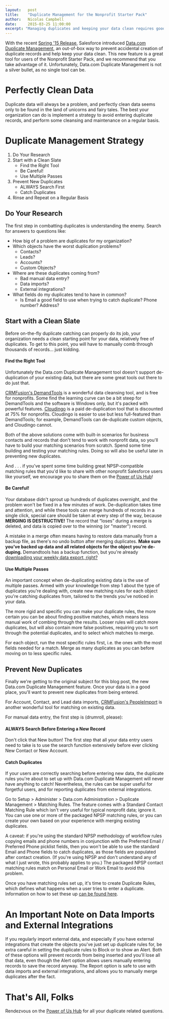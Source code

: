 ```yaml
---
layout:   post
title:    "Duplicate Management for the Nonprofit Starter Pack"
author:   Nicolas Campbell
date:     2015-03-25 11:00:00
excerpt: "Managing duplicates and keeping your data clean requires good tools and a sophisticated strategy. Learn how the Nonprofit Starter Pack can help you deduplicate your data and keep it clean.."
---
```

With the recent [Spring '15 Release](https://help.salesforce.com/help/pdfs/en/salesforce_spring15_release_notes.pdf), Salesforce introduced [Data.com Duplicate Management](https://help.salesforce.com/apex/HTViewHelpDoc?id=managing_duplicates_overview.htm&language=en_US), an out-of-box way to prevent accidental creation of duplicate records and help keep your data clean. This new feature is a great tool for users of the Nonprofit Starter Pack, and we recommend that you take advantage of it. Unfortunately, Data.com Duplicate Management is not a silver bullet, as no single tool can be.

# Perfectly Clean Data

Duplicate data will always be a problem, and perfectly clean data seems only to be found in the land of unicorns and fairy tales. The best your organization can do is implement a strategy to avoid entering duplicate records, and perform some cleansing and maintenance on a regular basis.

# Duplicate Management Strategy

1. Do Your Research
2. Start with a Clean Slate
    - Find the Right Tool
    - Be Careful!
    - Use Multiple Passes
3. Prevent New Duplicates
    - ALWAYS Search First
    - Catch Duplicates
4. Rinse and Repeat on a Regular Basis

## Do Your Research

The first step in combatting duplicates is understanding the enemy. Search for answers to questions like:

- How big of a problem are duplicates for my organization?
- Which objects have the worst duplication problems?
  - Contacts?
  - Leads?
  - Accounts?
  - Custom Objects?
- Where are these duplicates coming from?
  - Bad manual data entry?
  - Data imports?
  - External integrations?
- What fields do my duplicates tend to have in common?
  - Is Email a good field to use when trying to catch duplicate? Phone number? Address?

## Start with a Clean Slate

Before on-the-fly duplicate catching can properly do its job, your organization needs a clean starting point for your data, relatively free of duplicates. To get to this point, you will have to manually comb through thousands of records... just kidding.

#### Find the Right Tool

Unfortunately the Data.com Duplicate Management tool doesn't support de-duplication of your existing data, but there are some great tools out there to do just that.

[CRMFusion's DemandTools](https://www.crmfusion.com/demandtools/) is a wonderful data cleansing tool, and is free for nonprofits. Some find the learning curve can be a bit steep for DemandTools and the software is Windows only, but it's packed with powerful features. [Cloudingo](http://cloudingo.com) is a paid de-duplication tool that is discounted at 75% for nonprofits. Cloudingo is easier to use but less full-featured than DemandTools; for example, DemandTools can de-duplicate custom objects, and Cloudingo cannot.

Both of the above solutions come with built-in scenarios for business contacts and records that don't tend to work with nonprofit data, so you'll have to build your matching scenarios from scratch. Spend some time building and testing your matching rules. Doing so will also be useful later in preventing new duplicates.

And . . . if you’ve spent some time building great NPSP-compatible matching rules that you'd like to share with other nonprofit Salesforce users like yourself, we encourage you to share them on the [Power of Us Hub](https://powerofus.force.com/PUBlogin)!

#### Be Careful!

Your database didn't sprout up hundreds of duplicates overnight, and the problem won't be fixed in a few minutes of work. De-duplication takes time and attention, and while these tools can merge hundreds of records in a single click, special care should be taken at every step of the way, because **MERGING IS DESTRUCTIVE!** The record that “loses” during a merge is deleted, and data is copied over to the winning (or "master") record.

A mistake in a merge often means having to restore data manually from a backup file, as there's no undo button after merging duplicates. **Make sure you’ve backed up data and all related objects for the object you're de-duping.** Demandtools has a backup function, but you're already [downloading your weekly data export, right?](https://help.salesforce.com/apex/HTViewHelpDoc?id=admin_exportdata.htm)

#### Use Multiple Passes

An important concept when de-duplicating existing data is the use of multiple passes. Armed with your knowledge from step 1 about the type of duplicates you're dealing with, create new matching rules for each object you're catching duplicates from, tailored to the trends you've noticed in your data.

The more rigid and specific you can make your duplicate rules, the more certain you can be about finding positive matches, which means less manual work of combing through the results. Looser rules will catch more duplicates, but will also contain more false positives, requiring you to sort through the potential duplicates, and to select which matches to merge.

For each object, run the most specific rules first, i.e. the ones with the most fields needed for a match. Merge as many duplicates as you can before moving on to less specific rules.

## Prevent New Duplicates

Finally we're getting to the original subject for this blog post, the new Data.com Duplicate Management feature. Once your data is in a good place, you'll want to prevent new duplicates from being entered.

For Account, Contact, and Lead data imports, [CRMFusion's PeopleImport](http://www.crmfusion.com/peopleimport/) is another wonderful tool for matching on existing data.

For manual data entry, the first step is (drumroll, please):

#### ALWAYS Search Before Entering a New Record

Don't click that New button! The first step that all your data entry users need to take is to use the search function extensively before ever clicking New Contact or New Account.

#### Catch Duplicates

If your users are correctly searching before entering new data, the duplicate rules you're about to set up with Data.com Duplicate Management will never have anything to catch! Nevertheless, the rules can be super useful for forgetful users, and for reporting duplicates from external integrations.

Go to Setup > Administer > Data.com Administration > Duplicate Management > Matching Rules. The feature comes with a Standard Contact Matching Rule which isn't very useful for typical nonprofit data; ignore it. You can use one or more of the packaged NPSP matching rules, or you can create your own based on your experience with merging existing duplicates.

A caveat: if you're using the standard NPSP methodology of workflow rules copying emails and phone numbers in conjunction with the Preferred Email / Preferred Phone picklist fields, then you won't be able to use the standard Email and Phone fields to catch duplicates, as those fields are populated after contact creation. (If you're using NPSP and don't understand any of what I just wrote, this probably applies to you.) The packaged NPSP contact matching rules match on Personal Email or Work Email to avoid this problem.

Once you have matching rules set up, it's time to create Duplicate Rules, which defines what happens when a user tries to enter a duplicate. Information on how to set these up [can be found here](https://help.salesforce.com/apex/HTViewHelpDoc?id=duplicate_rules_create.htm&language=en_US).

# An Important Note on Data Imports and External Integrations

If you regularly import external data, and especially if you have external integrations that create the objects you've just set up duplicate rules for, be extra careful in setting the duplicate rules to Block or to show an Alert. Both of these options will prevent records from being inserted and you'll lose all that data, even though the Alert option allows users manually entering records to save the record anyway. The Report option is safe to use with data imports and external integrations, and allows you to manually merge duplicates after the fact.

# That's All, Folks

Rendezvous on the [Power of Us Hub](https://powerofus.force.com/PUBlogin) for all your duplicate related questions.


